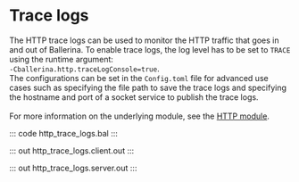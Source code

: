# Trace logs

The HTTP trace logs can be used to monitor the HTTP traffic that goes in and out of Ballerina.
To enable trace logs, the log level has to be set to `TRACE` using the runtime argument:
<br> `-Cballerina.http.traceLogConsole=true`. <br>
The configurations can be set in the `Config.toml` file for advanced use cases such as specifying the file path
to save the trace logs and specifying the hostname and port of a socket service to publish the trace logs.<br/><br/>
For more information on the underlying module,
see the [HTTP module](https://lib.ballerina.io/ballerina/http/latest/).

::: code http_trace_logs.bal :::

::: out http_trace_logs.client.out :::

::: out http_trace_logs.server.out :::